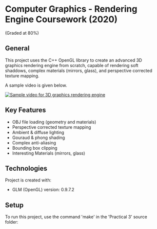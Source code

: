 # Computer Graphics - Rendering Engine Coursework (2020)
(Graded at 80%)

## General
This project uses the C++ OpenGL library to create an advanced 3D graphics rendering engine from scratch, capable of rendering soft shaddows, complex materials (mirrors, glass), and perspective corrected texture mapping.

A sample video is given below.

[![Sample video for 3D graphics rendering engine](https://img.youtube.com/vi/BW3S2-OglDs/0.jpg)](https://www.youtube.com/watch?v=BW3S2-OglDs)

## Key Features
* OBJ file loading (geometry and materials)
* Perspective corrected texture mapping
* Ambient & diffuse lighting
* Gouraud & phong shading
* Complex anti-aliasing
* Bounding box clipping
* Interesting Materials (mirrors, glass)
	
## Technologies
Project is created with:
* GLM (OpenGL) version: 0.9.7.2

	
## Setup
To run this project, use the command 'make' in the 'Practical 3' source folder:
